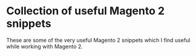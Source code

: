 # Collection of useful Magento 2 snippets

These are some of the very useful Magento 2 snippets which I find useful while working with Magento 2.
